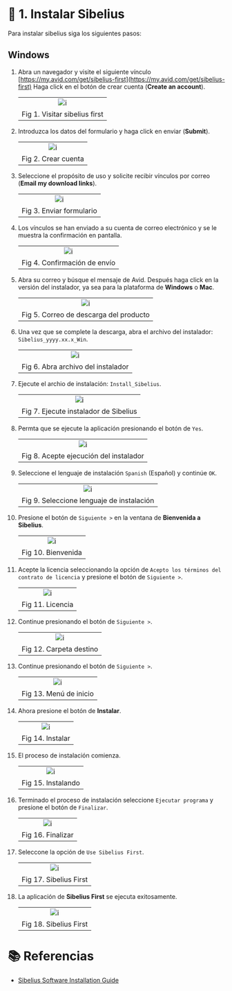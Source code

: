 # :book: 1. Instalar Sibelius

Para instalar sibelius siga los siguientes pasos:

## Windows

1. Abra un navegador y visite el siguiente vínculo [https://my.avid.com/get/sibelius-first](https://my.avid.com/get/sibelius-first) Haga click en el botón de crear cuenta (**Create an account**).


    ||
    |:--:|
    |![i](images/sibelius_01.png)|
    |Fig 1. Visitar sibelius first|

2. Introduzca los datos del formulario y haga click en enviar (**Submit**).

    ||
    |:--:|
    |![i](images/sibelius_02.png)|
    |Fig 2. Crear cuenta|

3. Seleccione el propósito de uso y solicite recibir vínculos por correo (**Email my download links**).

    ||
    |:--:|
    |![i](images/sibelius_03.png)|
    |Fig 3. Enviar formulario|

4. Los vínculos se han enviado a su cuenta de correo electrónico y se le muestra la confirmación en pantalla.

    ||
    |:--:|
    |![i](images/sibelius_04.png)|
    |Fig 4. Confirmación de envío|

5. Abra su correo y búsque el mensaje de Avid. Después haga click en la versión del instalador, ya sea para la plataforma de **Windows** o  **Mac**.

    ||
    |:--:|
    |![i](images/sibelius_05.png)|
    |Fig 5. Correo de descarga del producto|


6. Una vez que se complete la descarga, abra el archivo del instalador: `Sibelius_yyyy.xx.x_Win`.

    ||
    |:--:|
    |![i](images/sibelius_06.png)|
    |Fig 6. Abra archivo del instalador|


7. Ejecute el archio de instalación: `Install_Sibelius`.

    ||
    |:--:|
    |![i](images/sibelius_07.png)|
    |Fig 7. Ejecute instalador de Sibelius|


8. Permta que se ejecute la aplicación presionando el botón de `Yes`.

    ||
    |:--:|
    |![i](images/sibelius_08.png)|
    |Fig 8. Acepte ejecución del instalador|


9.  Seleccione el lenguaje de instalación `Spanish` (Español) y continúe `OK`.

    ||
    |:--:|
    |![i](images/sibelius_09.png)|
    |Fig 9. Seleccione lenguaje de instalación|


10. Presione el botón de `Siguiente >` en la ventana de **Bienvenida a Sibelius**. 

    ||
    |:--:|
    |![i](images/sibelius_10.png)|
    |Fig 10. Bienvenida|


11. Acepte la licencia seleccionando la opción de `Acepto los términos del contrato de licencia` y presione el botón de `Siguiente >`.

    ||
    |:--:|
    |![i](images/sibelius_11.png)|
    |Fig 11. Licencia|


12. Continue presionando el botón de `Siguiente >`.

    ||
    |:--:|
    |![i](images/sibelius_12.png)|
    |Fig 12. Carpeta destino| 


13. Continue presionando el botón de `Siguiente >`.

    ||
    |:--:|
    |![i](images/sibelius_13.png)|
    |Fig 13. Menú de inicio| 


14. Ahora presione el botón de **Instalar**.

    ||
    |:--:|
    |![i](images/sibelius_14.png)|
    |Fig 14. Instalar| 


15. El proceso de instalación comienza.

    ||
    |:--:|
    |![i](images/sibelius_15.png)|
    |Fig 15. Instalando| 

16. Terminado el proceso de instalación seleccione `Ejecutar programa` y presione el botón de `Finalizar`.

    ||
    |:--:|
    |![i](images/sibelius_16.png)|
    |Fig 16. Finalizar| 

17. Seleccone la opción de `Use Sibelius First`.

    ||
    |:--:|
    |![i](images/sibelius_17.png)|
    |Fig 17. Sibelius First| 


18. La aplicación de **Sibelius First** se ejecuta exitosamente.

    ||
    |:--:|
    |![i](images/sibelius_18.png)|
    |Fig 18. Sibelius First| 


# :books: Referencias
- [Sibelius Software Installation Guide](https://resources.avid.com/SupportFiles/Sibelius/2018.6/Sibelius_Installation_2018.6.pdf)